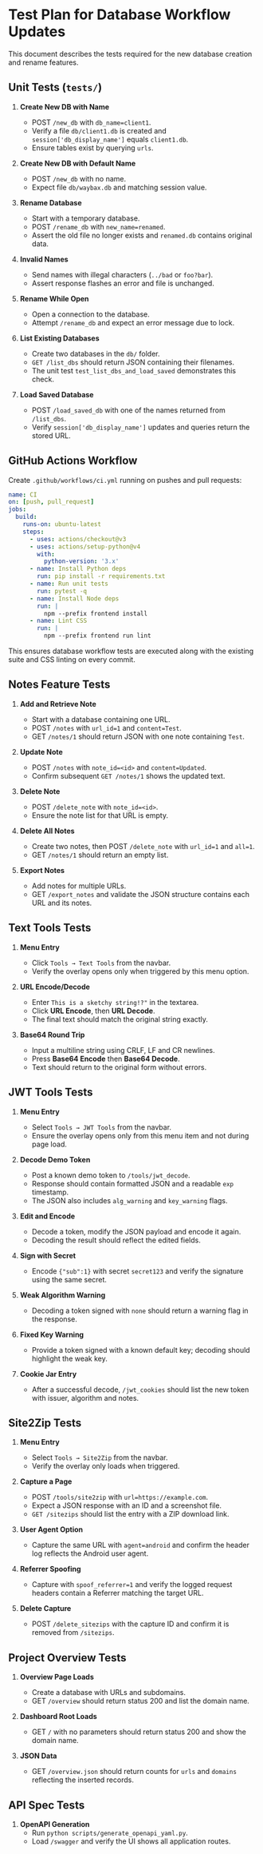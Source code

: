 # Test Plan for Database Workflow Updates

This document describes the tests required for the new database creation and rename features.

## Unit Tests (`tests/`)

1. **Create New DB with Name**
   - POST `/new_db` with `db_name=client1`.
   - Verify a file `db/client1.db` is created and `session['db_display_name']` equals `client1.db`.
   - Ensure tables exist by querying `urls`.

2. **Create New DB with Default Name**
   - POST `/new_db` with no name.
   - Expect file `db/waybax.db` and matching session value.

3. **Rename Database**
   - Start with a temporary database.
   - POST `/rename_db` with `new_name=renamed`.
   - Assert the old file no longer exists and `renamed.db` contains original data.

4. **Invalid Names**
   - Send names with illegal characters (`../bad` or `foo?bar`).
   - Assert response flashes an error and file is unchanged.

5. **Rename While Open**
   - Open a connection to the database.
   - Attempt `/rename_db` and expect an error message due to lock.

6. **List Existing Databases**
   - Create two databases in the `db/` folder.
   - `GET /list_dbs` should return JSON containing their filenames.
   - The unit test `test_list_dbs_and_load_saved` demonstrates this check.

7. **Load Saved Database**
   - POST `/load_saved_db` with one of the names returned from `/list_dbs`.
   - Verify `session['db_display_name']` updates and queries return the stored URL.

## GitHub Actions Workflow
Create `.github/workflows/ci.yml` running on pushes and pull requests:

```yaml
name: CI
on: [push, pull_request]
jobs:
  build:
    runs-on: ubuntu-latest
    steps:
      - uses: actions/checkout@v3
      - uses: actions/setup-python@v4
        with:
          python-version: '3.x'
      - name: Install Python deps
        run: pip install -r requirements.txt
      - name: Run unit tests
        run: pytest -q
      - name: Install Node deps
        run: |
          npm --prefix frontend install
      - name: Lint CSS
        run: |
          npm --prefix frontend run lint
```

This ensures database workflow tests are executed along with the existing suite and CSS linting on every commit.

## Notes Feature Tests

1. **Add and Retrieve Note**
   - Start with a database containing one URL.
   - POST `/notes` with `url_id=1` and `content=Test`.
   - GET `/notes/1` should return JSON with one note containing `Test`.

2. **Update Note**
   - POST `/notes` with `note_id=<id>` and `content=Updated`.
   - Confirm subsequent `GET /notes/1` shows the updated text.

3. **Delete Note**
   - POST `/delete_note` with `note_id=<id>`.
   - Ensure the note list for that URL is empty.

4. **Delete All Notes**
   - Create two notes, then POST `/delete_note` with `url_id=1` and `all=1`.
   - GET `/notes/1` should return an empty list.

5. **Export Notes**
   - Add notes for multiple URLs.
   - GET `/export_notes` and validate the JSON structure contains each URL and its notes.

## Text Tools Tests

1. **Menu Entry**
   - Click `Tools → Text Tools` from the navbar.
   - Verify the overlay opens only when triggered by this menu option.

2. **URL Encode/Decode**
   - Enter `This is a sketchy string!?"` in the textarea.
   - Click **URL Encode**, then **URL Decode**.
   - The final text should match the original string exactly.

3. **Base64 Round Trip**
   - Input a multiline string using CRLF, LF and CR newlines.
   - Press **Base64 Encode** then **Base64 Decode**.
   - Text should return to the original form without errors.

## JWT Tools Tests

1. **Menu Entry**
   - Select `Tools → JWT Tools` from the navbar.
   - Ensure the overlay opens only from this menu item and not during page load.

2. **Decode Demo Token**
   - Post a known demo token to `/tools/jwt_decode`.
   - Response should contain formatted JSON and a readable `exp` timestamp.
   - The JSON also includes `alg_warning` and `key_warning` flags.

3. **Edit and Encode**
   - Decode a token, modify the JSON payload and encode it again.
   - Decoding the result should reflect the edited fields.

4. **Sign with Secret**
   - Encode `{"sub":1}` with secret `secret123` and verify the signature using the same secret.

5. **Weak Algorithm Warning**
   - Decoding a token signed with `none` should return a warning flag in the response.

6. **Fixed Key Warning**
   - Provide a token signed with a known default key; decoding should highlight the weak key.

7. **Cookie Jar Entry**
   - After a successful decode, `/jwt_cookies` should list the new token with issuer, algorithm and notes.

## Site2Zip Tests

1. **Menu Entry**
   - Select `Tools → Site2Zip` from the navbar.
   - Verify the overlay only loads when triggered.

2. **Capture a Page**
   - POST `/tools/site2zip` with `url=https://example.com`.
   - Expect a JSON response with an ID and a screenshot file.
   - `GET /sitezips` should list the entry with a ZIP download link.

3. **User Agent Option**
   - Capture the same URL with `agent=android` and confirm the header log reflects the Android user agent.

4. **Referrer Spoofing**
   - Capture with `spoof_referrer=1` and verify the logged request headers contain a Referrer matching the target URL.

5. **Delete Capture**
   - POST `/delete_sitezips` with the capture ID and confirm it is removed from `/sitezips`.

## Project Overview Tests

1. **Overview Page Loads**
   - Create a database with URLs and subdomains.
   - GET `/overview` should return status 200 and list the domain name.

2. **Dashboard Root Loads**
   - GET `/` with no parameters should return status 200 and show the domain name.

3. **JSON Data**
   - GET `/overview.json` should return counts for `urls` and `domains` reflecting the inserted records.

## API Spec Tests

1. **OpenAPI Generation**
   - Run `python scripts/generate_openapi_yaml.py`.
   - Load `/swagger` and verify the UI shows all application routes.
